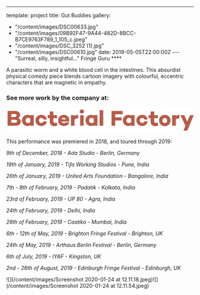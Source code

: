 ---
template: project
title: Gut Buddies
gallery:
  - "/content/images/DSC00633.jpg"
  - "/content/images/09B92F47-9A44-482D-8BCC-B7CE9763F789_1_105_c.jpeg"
  - "/content/images/DSC_3252 (1).jpg"
  - "/content/images/DSC00610.jpg"
date: 2019-05-05T22:00:00Z
---"Surreal, silly, insightful..." Fringe Guru \*\*\*\*

A parasitic worm and a white blood cell in the intestines. This absurdist physical comedy piece blends cartoon imagery with colourful, eccentric characters that are magnetic in empathy.

### See more work by the company at:

![](../images/Bacterial-Factory-logo.png)

This performance was premiered in 2018, and toured through 2019:

_9th of December, 2018 - Ada Studio - Berlin, Germany_

_19th of January, 2019 - Tifa Working Studios - Pune, India_

_26th of January, 2019 - United Arts Foundation - Bangalore, India_

_7th - 8th of February, 2019 - Padatik - Kolkata, India_

_23rd of February, 2019 - UP 80 - Agra, India_

_24th of February, 2019 - Delhi, India_

_28th of February, 2019 - Castiko - Mumbai, India_

_6th - 12th of May, 2019 - Brighton Fringe Festival - Brighton, UK_

_24th of May, 2019 - Arthaus.Berlin Festival - Berlin, Germany_

_6th of July, 2019 - IYAF - Kingston, UK_

_2nd - 26th of August, 2019 - Edinburgh Fringe Festival - Edinburgh, UK_

![](/content/images/Screenshot 2020-01-24 at 12.11.18.jpeg)![](/content/images/Screenshot 2020-01-24 at 12.11.54.jpeg)
